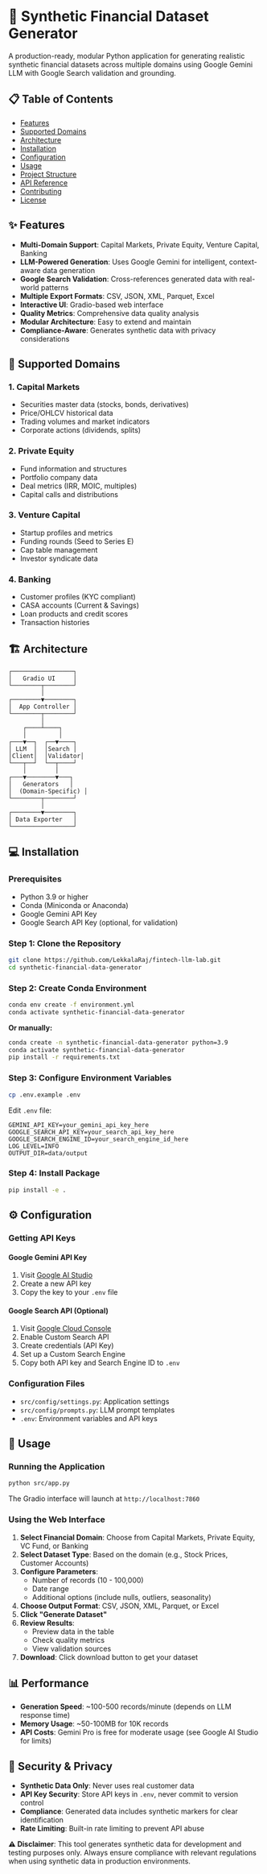 # 🏦 Synthetic Financial Dataset Generator

A production-ready, modular Python application for generating realistic synthetic financial datasets across multiple domains using Google Gemini LLM with Google Search validation and grounding.

## 📋 Table of Contents

- [Features](#features)
- [Supported Domains](#supported-domains)
- [Architecture](#architecture)
- [Installation](#installation)
- [Configuration](#configuration)
- [Usage](#usage)
- [Project Structure](#project-structure)
- [API Reference](#api-reference)
- [Contributing](#contributing)
- [License](#license)

## ✨ Features

- **Multi-Domain Support**: Capital Markets, Private Equity, Venture Capital, Banking
- **LLM-Powered Generation**: Uses Google Gemini for intelligent, context-aware data generation
- **Google Search Validation**: Cross-references generated data with real-world patterns
- **Multiple Export Formats**: CSV, JSON, XML, Parquet, Excel
- **Interactive UI**: Gradio-based web interface
- **Quality Metrics**: Comprehensive data quality analysis
- **Modular Architecture**: Easy to extend and maintain
- **Compliance-Aware**: Generates synthetic data with privacy considerations

## 🎯 Supported Domains

### 1. Capital Markets
- Securities master data (stocks, bonds, derivatives)
- Price/OHLCV historical data
- Trading volumes and market indicators
- Corporate actions (dividends, splits)

### 2. Private Equity
- Fund information and structures
- Portfolio company data
- Deal metrics (IRR, MOIC, multiples)
- Capital calls and distributions

### 3. Venture Capital
- Startup profiles and metrics
- Funding rounds (Seed to Series E)
- Cap table management
- Investor syndicate data

### 4. Banking
- Customer profiles (KYC compliant)
- CASA accounts (Current & Savings)
- Loan products and credit scores
- Transaction histories

## 🏗️ Architecture

```
┌─────────────────┐
│   Gradio UI     │
└────────┬────────┘
         │
┌────────▼────────┐
│  App Controller │
└────────┬────────┘
         │
    ┌────┴────┐
    │         │
┌───▼──┐  ┌──▼────┐
│ LLM  │  │Search │
│Client│  │Validator│
└───┬──┘  └──┬────┘
    │        │
┌───▼────────▼───┐
│   Generators   │
│  (Domain-Specific) │
└────────┬────────┘
         │
┌────────▼────────┐
│ Data Exporter   │
└─────────────────┘
```

## 💻 Installation

### Prerequisites

- Python 3.9 or higher
- Conda (Miniconda or Anaconda)
- Google Gemini API Key
- Google Search API Key (optional, for validation)

### Step 1: Clone the Repository

```bash
git clone https://github.com/LekkalaRaj/fintech-llm-lab.git
cd synthetic-financial-data-generator
```

### Step 2: Create Conda Environment

```bash
conda env create -f environment.yml
conda activate synthetic-financial-data-generator
```

**Or manually:**

```bash
conda create -n synthetic-financial-data-generator python=3.9
conda activate synthetic-financial-data-generator
pip install -r requirements.txt
```

### Step 3: Configure Environment Variables

```bash
cp .env.example .env
```

Edit `.env` file:

```env
GEMINI_API_KEY=your_gemini_api_key_here
GOOGLE_SEARCH_API_KEY=your_search_api_key_here
GOOGLE_SEARCH_ENGINE_ID=your_search_engine_id_here
LOG_LEVEL=INFO
OUTPUT_DIR=data/output
```

### Step 4: Install Package

```bash
pip install -e .
```

## ⚙️ Configuration

### Getting API Keys

#### Google Gemini API Key
1. Visit [Google AI Studio](https://makersuite.google.com/app/apikey)
2. Create a new API key
3. Copy the key to your `.env` file

#### Google Search API (Optional)
1. Visit [Google Cloud Console](https://console.cloud.google.com/)
2. Enable Custom Search API
3. Create credentials (API Key)
4. Set up a Custom Search Engine
5. Copy both API key and Search Engine ID to `.env`

### Configuration Files

- `src/config/settings.py`: Application settings
- `src/config/prompts.py`: LLM prompt templates
- `.env`: Environment variables and API keys

## 🚀 Usage

### Running the Application

```bash
python src/app.py
```

The Gradio interface will launch at `http://localhost:7860`

### Using the Web Interface

1. **Select Financial Domain**: Choose from Capital Markets, Private Equity, VC Fund, or Banking
2. **Select Dataset Type**: Based on the domain (e.g., Stock Prices, Customer Accounts)
3. **Configure Parameters**:
   - Number of records (10 - 100,000)
   - Date range
   - Additional options (include nulls, outliers, seasonality)
4. **Choose Output Format**: CSV, JSON, XML, Parquet, or Excel
5. **Click "Generate Dataset"**
6. **Review Results**:
   - Preview data in the table
   - Check quality metrics
   - View validation sources
7. **Download**: Click download button to get your dataset

## 📊 Performance

- **Generation Speed**: ~100-500 records/minute (depends on LLM response time)
- **Memory Usage**: ~50-100MB for 10K records
- **API Costs**: Gemini Pro is free for moderate usage (see Google AI Studio for limits)

## 🔐 Security & Privacy

- **Synthetic Data Only**: Never uses real customer data
- **API Key Security**: Store API keys in `.env`, never commit to version control
- **Compliance**: Generated data includes synthetic markers for clear identification
- **Rate Limiting**: Built-in rate limiting to prevent API abuse

**⚠️ Disclaimer**: This tool generates synthetic data for development and testing purposes only. Always ensure compliance with relevant regulations when using synthetic data in production environments.